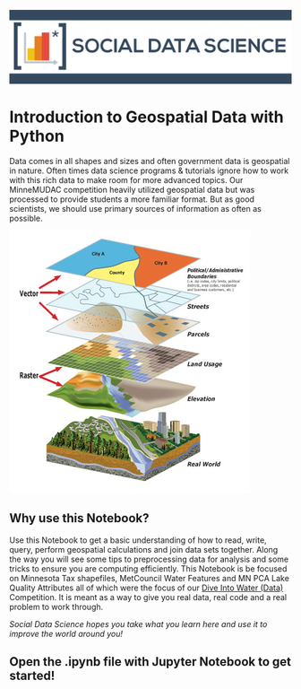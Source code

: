 
![logo](./img/sdsLogo.png)
# Introduction to Geospatial Data with Python

Data comes in all shapes and sizes and often government data is geospatial in nature. Often times data science programs & tutorials ignore how to work with this rich data to make room for more advanced topics. Our MinneMUDAC competition heavily utilized geospatial data but was processed to provide students a more familiar format. But as good scientists, we should use primary sources of information as often as possible.

![logo](./img/gislayers.jpg)

## Why use this Notebook?

Use this Notebook to get a basic understanding of how to read, write, query, perform geospatial calculations and join data sets together. Along the way you will see some tips to preprocessing data for analysis and some tricks to ensure you are computing efficiently. This Notebook is be focused on Minnesota Tax shapefiles, MetCouncil Water Features and MN PCA Lake Quality Attributes all of which were the focus of our [Dive Into Water (Data)](http://minneanalytics.org/minnemudac/) Competition. It is meant as a way to give you real data, real code and a real problem to work through. 

*Social Data Science hopes you take what you learn here and use it to improve the world around you!*

## Open the .ipynb file with Jupyter Notebook to get started!
